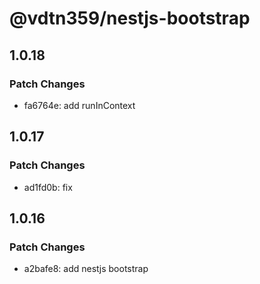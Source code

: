 # @vdtn359/nestjs-bootstrap

## 1.0.18

### Patch Changes

-   fa6764e: add runInContext

## 1.0.17

### Patch Changes

-   ad1fd0b: fix

## 1.0.16

### Patch Changes

-   a2bafe8: add nestjs bootstrap
